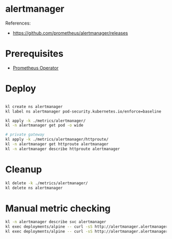 

# alertmanager

References:
- https://github.com/prometheus/alertmanager/releases

# Prerequisites

- [Prometheus Operator](../prometheus-operator/readme.md)

# Deploy

```bash

kl create ns alertmanager
kl label ns alertmanager pod-security.kubernetes.io/enforce=baseline

kl apply -k ./metrics/alertmanager/
kl -n alertmanager get pod -o wide

# private gateway
kl apply -k ./metrics/alertmanager/httproute/
kl -n alertmanager get httproute alertmanager
kl -n alertmanager describe httproute alertmanager

```

# Cleanup

```bash
kl delete -k ./metrics/alertmanager/
kl delete ns alertmanager
```

# Manual metric checking

```bash
kl -n alertmanager describe svc alertmanager
kl exec deployments/alpine -- curl -sS http://alertmanager.alertmanager:9093/metrics
kl exec deployments/alpine -- curl -sS http://alertmanager.alertmanager:8080/metrics
```
